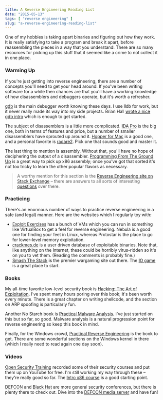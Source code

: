 ```yaml
---
title: A Reverse Engineering Reading List
date: "2015-05-13"
tags: [ "reverse engineering" ]
slug: "a-reverse-engineering-reading-list"
---
```


One of my hobbies is taking apart binaries and figuring out how they work. It is really satisfying to take a program and break it apart, before reassembling the pieces in a way that you understand. There are so many resources for picking up this stuff that it seemed like a crime to not collect it in one place.

### Warming Up

If you're just getting into reverse engineering, there are a number of concepts you'll need to get your head around. If you've been writing software for a while then chances are that you'll have a working knowledge of how disassemblers and debuggers operate, but it's worth a refresher.

[gdb][1] is the main debugger worth knowing these days. I use lldb for work, but it never really made its way into my side projects. Brian Hall [wrote a nice gdb intro][2] which is enough to get started.

The subject of disassemblers is a little more complicated. [IDA Pro][3] is the big one, both in terms of features and price, but a number of smaller disassemblers have sprouted up around it. [Hopper for Mac][4] is a good one, and a personal favorite is [radare2][5]. Pick one that sounds good and master it.

The last thing to mention is assembly. Without that, you'll have no hope of deciphering the output of a disassembler. [Programming From The Ground Up][6] is a great way to pick up x86 assembly; once you've got that sorted it's not too tricky to learn the other popular flavors as necessary.

> A worthy mention for this section is the [Reverse Engineering site on Stack Exchange][7] – there are answers to all sorts of interesting [questions][8] over there.

### Practicing

There's an enormous number of ways to practice reverse engineering in a safe (and legal) manner. Here are the websites which I regularly toy with:

* [Exploit Exercises][9] has a bunch of VMs which you can run in something like VirtualBox to get a feel for reverse engineering. Nebula is a good one for finding your feet in Linux, whereas Protostar is the place to go for lower-level memory exploitation.
* [crackmes.de][10] is a user driven database of exploitable binaries. Note that, like anything on the Internet, these could be horribly virus-ridden so it's on you to vet them. (Reading the comments is probably fine.)
* [Smash The Stack][11] is the premier wargaming site out there. The [IO game][12] is a great place to start.

### Books

My all-time favorite low-level security book is [Hacking: The Art of Exploitation][13]. I've spent many hours poring over this book; it's been worth every minute. There is a great chapter on writing shellcode, and the section on ARP spoofing is particularly fun.

Another No Starch book is [Practical Malware Analysis][14]. I've just started on this but so far, so good. Malware analysis is a natural progression point for reverse engineering so keep this book in mind.

Finally, for the Windows crowd, [Practical Reverse Engineering][15] is the book to get. There are some wonderful sections on the Windows kernel in there (which I really need to read again one day soon).

### Videos

[Open Security Training][16] recorded some of their security courses and put them up on YouTube for free. I'm still working my way through these – they're really good so far. The [Intro x86 course][17] is a good starting point.

[DEFCON][18] and [Black Hat][19] are more general security conferences, but there is plenty there to check out. Dive into the [DEFCON media server][20] and have fun!

[1]:	http://www.gnu.org/software/gdb/
[2]:	http://beej.us/guide/bggdb/
[3]:	https://www.hex-rays.com/products/ida/
[4]:	http://hopperapp.com/
[5]:	http://radare.org/r/
[6]:	http://mirror.csclub.uwaterloo.ca/nongnu//pgubook/ProgrammingGroundUp-1-0-booksize.pdf
[7]:	http://reverseengineering.stackexchange.com/
[8]:	http://reverseengineering.stackexchange.com/questions/250/what-is-the-purpose-of-mov-edi-edi
[9]:	https://exploit-exercises.com/
[10]:	http://www.crackmes.de/
[11]:	http://smashthestack.org/
[12]:	http://io.smashthestack.org:84/
[13]:	http://www.nostarch.com/hacking2.htm
[14]:	http://www.nostarch.com/malware
[15]:	http://ca.wiley.com/WileyCDA/WileyTitle/productCd-1118787315,subjectCd-CSJ0.html
[16]:	http://opensecuritytraining.info/Training.html
[17]:	http://opensecuritytraining.info/IntroX86.html
[18]:	https://www.defcon.org/
[19]:	https://www.blackhat.com/us-14/
[20]:	https://media.defcon.org/
